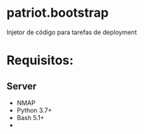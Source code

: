 # patriot.bootstrap
Injetor de código para tarefas de deployment

# Requisitos:
## Server
- NMAP
- Python 3.7+
- Bash 5.1+
-  
